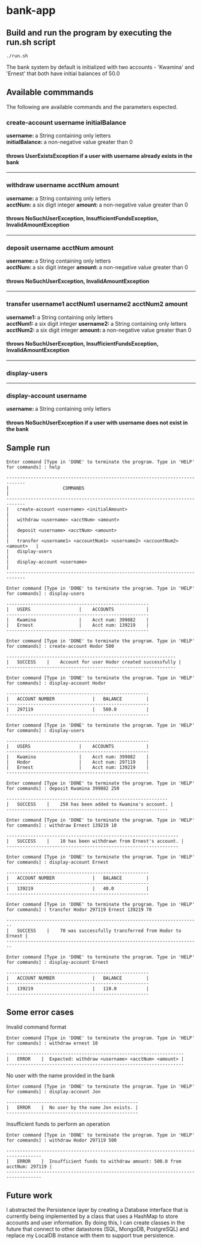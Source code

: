 # bank-app

## Build and run the program by executing the run.sh script

```
./run.sh
```


The bank system by default is initialized with two accounts - 'Kwamina' and 'Ernest' that both have initial balances of 50.0

## Available commmands

The following are available commands and the parameters expected.

### create-account username initialBalance

<strong> username: </strong> a String containing only letters <br />
<strong> initialBalance: </strong> a non-negative value greater than 0

#### throws UserExistsException if a user with username already exists in the bank
***
  
### withdraw username acctNum amount

<strong> username: </strong> a String containing only letters <br />
<strong> acctNum: </strong> a six digit integer
<strong> amount: </strong> a non-negative value greater than 0

#### throws NoSuchUserException, InsufficientFundsException, InvalidAmountException
***

### deposit username acctNum amount

<strong> username: </strong> a String containing only letters <br />
<strong> acctNum: </strong> a six digit integer
<strong> amount: </strong> a non-negative value greater than 0

#### throws NoSuchUserException, InvalidAmountException
***

### transfer username1 acctNum1 username2 acctNum2 amount

<strong> username1: </strong> a String containing only letters <br />
<strong> acctNum1: </strong> a six digit integer
<strong> username2: </strong> a String containing only letters <br />
<strong> acctNum2: </strong> a six digit integer
<strong> amount: </strong> a non-negative value greater than 0

#### throws NoSuchUserException, InsufficientFundsException, InvalidAmountException
***

### display-users
***

### display-account username

<strong> username: </strong> a String containing only letters <br />

#### throws NoSuchUserException if a user with username does not exist in the bank

## Sample run

```
Enter command [Type in 'DONE' to terminate the program. Type in 'HELP' for commands] : help

-----------------------------------------------------------------------------
|	                 COMMANDS                                               |
-----------------------------------------------------------------------------
|	create-account <username> <initialAmount>                               |
|	withdraw <username> <acctNum> <amount>                                  |
|	deposit <username> <acctNum> <amount>                                   |
|	transfer <username1> <accountNum1> <username2> <accountNum2> <amount>   |
|	display-users                                                           |
|	display-account <username>                                              |
-----------------------------------------------------------------------------

Enter command [Type in 'DONE' to terminate the program. Type in 'HELP' for commands] : display-users

-----------------------------------------------------
|	USERS                  |	ACCOUNTS            |
-----------------------------------------------------
|	Kwamina                |	Acct num: 399882	|
|	Ernest                 |	Acct num: 139219	|
-----------------------------------------------------

Enter command [Type in 'DONE' to terminate the program. Type in 'HELP' for commands] : create-account Hodor 500

---------------------------------------------------------------
|	SUCCESS    |	Account for user Hodor created successfully |
---------------------------------------------------------------

Enter command [Type in 'DONE' to terminate the program. Type in 'HELP' for commands] : display-account Hodor

-----------------------------------------------------
|	ACCOUNT NUMBER              |	BALANCE         |
-----------------------------------------------------
|	297119          			|	500.0           |
-----------------------------------------------------

Enter command [Type in 'DONE' to terminate the program. Type in 'HELP' for commands] : display-users

-----------------------------------------------------
|	USERS                  |	ACCOUNTS            |
-----------------------------------------------------
|	Kwamina                |	Acct num: 399882	|
|	Hodor                  |	Acct num: 297119	|
|	Ernest                 |	Acct num: 139219	|
-----------------------------------------------------

Enter command [Type in 'DONE' to terminate the program. Type in 'HELP' for commands] : deposit Kwamina 399882 250

------------------------------------------------------------
|	SUCCESS    |	250 has been added to Kwamina's account. |
------------------------------------------------------------

Enter command [Type in 'DONE' to terminate the program. Type in 'HELP' for commands] : withdraw Ernest 139219 10

----------------------------------------------------------------
|	SUCCESS    |	10 has been withdrawn from Ernest's account. |
----------------------------------------------------------------

Enter command [Type in 'DONE' to terminate the program. Type in 'HELP' for commands] : display-account Ernest

-----------------------------------------------------
|	ACCOUNT NUMBER              |	BALANCE         |
-----------------------------------------------------
|	139219          			|	40.0            |
-----------------------------------------------------

Enter command [Type in 'DONE' to terminate the program. Type in 'HELP' for commands] : transfer Hodor 297119 Ernest 139219 70

------------------------------------------------------------------------
|	SUCCESS    |	70 was successfully transferred from Hodor to Ernest |
------------------------------------------------------------------------

Enter command [Type in 'DONE' to terminate the program. Type in 'HELP' for commands] : display-account Ernest

-----------------------------------------------------
|	ACCOUNT NUMBER              |	BALANCE         |
-----------------------------------------------------
|	139219          			|	110.0           |
-----------------------------------------------------

```

## Some error cases

Invalid command format

```
Enter command [Type in 'DONE' to terminate the program. Type in 'HELP' for commands] : withdraw ernest 10

------------------------------------------------------------------
|	ERROR    |	Expected: withdraw <username> <acctNum> <amount> |
------------------------------------------------------------------

```

No user with the name provided in the bank

```
Enter command [Type in 'DONE' to terminate the program. Type in 'HELP' for commands] : display-account Jon

-------------------------------------------------
|	ERROR    |	No user by the name Jon exists. |
-------------------------------------------------

```

Insufficient funds to perform an operation

```
Enter command [Type in 'DONE' to terminate the program. Type in 'HELP' for commands] : withdraw Hodor 297119 500

-----------------------------------------------------------------------------------
|	ERROR    |	Insufficient funds to withdraw amount: 500.0 from acctNum: 297119 |
-----------------------------------------------------------------------------------

```

## Future work

I abstracted the Persistence layer by creating a Database interface that is currently being implemented by a class that uses a HashMap to store accounts and user information. By doing this, I can create classes in the future that connect to other datastores (SQL, MongoDB, PostgreSQL) and replace my LocalDB instance with them to support true persistence.
